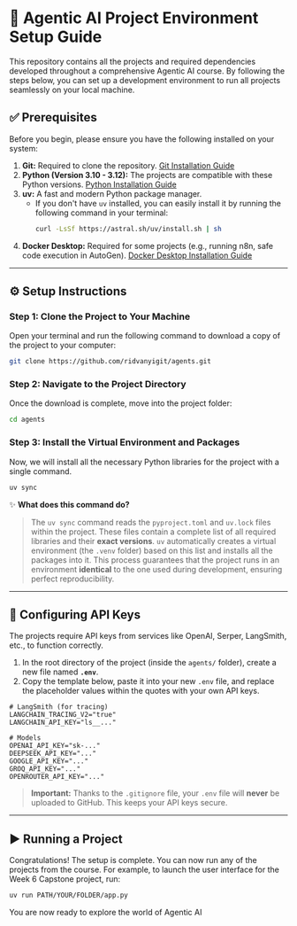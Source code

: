# 🚀 Agentic AI Project Environment Setup Guide

This repository contains all the projects and required dependencies developed throughout a comprehensive Agentic AI course. By following the steps below, you can set up a development environment to run all projects seamlessly on your local machine.

## ✅ Prerequisites

Before you begin, please ensure you have the following installed on your system:

1.  **Git:** Required to clone the repository. [Git Installation Guide](https://git-scm.com/book/en/v2/Getting-Started-Installing-Git)
2.  **Python (Version 3.10 - 3.12):** The projects are compatible with these Python versions. [Python Installation Guide](https://www.python.org/downloads/)
3.  **uv:** A fast and modern Python package manager.
    *   If you don't have `uv` installed, you can easily install it by running the following command in your terminal:
        ```bash
        curl -LsSf https://astral.sh/uv/install.sh | sh
        ```
4.  **Docker Desktop:** Required for some projects (e.g., running n8n, safe code execution in AutoGen). [Docker Desktop Installation Guide](https://docs.docker.com/desktop/)

---

## ⚙️ Setup Instructions

### Step 1: Clone the Project to Your Machine

Open your terminal and run the following command to download a copy of the project to your computer:

```bash
git clone https://github.com/ridvanyigit/agents.git
```

### Step 2: Navigate to the Project Directory

Once the download is complete, move into the project folder:

```bash
cd agents
```

### Step 3: Install the Virtual Environment and Packages

Now, we will install all the necessary Python libraries for the project with a single command.

```bash
uv sync
```

✨ **What does this command do?**
> The `uv sync` command reads the `pyproject.toml` and `uv.lock` files within the project. These files contain a complete list of all required libraries and their **exact versions**. `uv` automatically creates a virtual environment (the `.venv` folder) based on this list and installs all the packages into it. This process guarantees that the project runs in an environment **identical** to the one used during development, ensuring perfect reproducibility.

---

## 🔑 Configuring API Keys

The projects require API keys from services like OpenAI, Serper, LangSmith, etc., to function correctly.

1.  In the root directory of the project (inside the `agents/` folder), create a new file named **`.env`**.
2.  Copy the template below, paste it into your new `.env` file, and replace the placeholder values within the quotes with your own API keys.

```
# LangSmith (for tracing)
LANGCHAIN_TRACING_V2="true"
LANGCHAIN_API_KEY="ls__..."

# Models
OPENAI_API_KEY="sk-..."
DEEPSEEK_API_KEY="..."
GOOGLE_API_KEY="..."
GROQ_API_KEY="..."
OPENROUTER_API_KEY="..."
```
> **Important:** Thanks to the `.gitignore` file, your `.env` file will **never** be uploaded to GitHub. This keeps your API keys secure.

---

## ▶️ Running a Project

Congratulations! The setup is complete. You can now run any of the projects from the course. For example, to launch the user interface for the Week 6 Capstone project, run:

```bash
uv run PATH/YOUR/FOLDER/app.py
```

You are now ready to explore the world of Agentic AI
